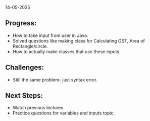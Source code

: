 14-05-2025

## Progress:
* How to take input from user in Java.
* Solved questions like making class for Calculating GST, Area of Rectangle/circle.
* How to actually make classes that use these inputs.

## Challenges:
* Still the same problem- just syntax error.

## Next Steps:
* Watch previous lectures
* Practice questions for variables and inputs topic.
